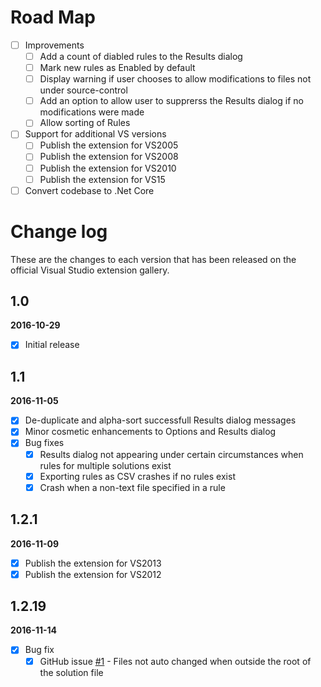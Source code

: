 # Road Map

<!--sign the extension - for auto updates ? activity log ?-->
<!--rules kick in when opening a file not just a sln-->
<!--rules kick in when creating a sln-->
<!--auto column widths-->
<!--commas in csv-->

- [ ] Improvements
   - [ ] Add a count of diabled rules to the Results dialog
   - [ ] Mark new rules as Enabled by default
   - [ ] Display warning if user chooses to allow modifications to files not under source-control
   - [ ] Add an option to allow user to supprerss the Results dialog if no modifications were made
   - [ ] Allow sorting of Rules

- [ ] Support for additional VS versions
   - [ ] Publish the extension for VS2005 
   - [ ] Publish the extension for VS2008 
   - [ ] Publish the extension for VS2010 
   - [ ] Publish the extension for VS15

- [ ] Convert codebase to .Net Core

# Change log

These are the changes to each version that has been released
on the official Visual Studio extension gallery.

## 1.0

**2016-10-29** <!--17:30 UK / 16:30 UTC-->

- [x] Initial release

## 1.1

**2016-11-05** <!--14:20 UK / 14:20 UTC-->

- [x] De-duplicate and alpha-sort successfull Results dialog messages
- [x] Minor cosmetic enhancements to Options and Results dialog
- [x] Bug fixes
  - [x] Results dialog not appearing under certain circumstances when rules for multiple solutions exist
  - [x] Exporting rules as CSV crashes if no rules exist
  - [x] Crash when a non-text file specified in a rule

## 1.2.1

**2016-11-09** <!--18:15 UK / 18:15 UTC-->

- [x] Publish the extension for VS2013
- [x] Publish the extension for VS2012

## 1.2.19

**2016-11-14** <!--08:00 UK / 08:00 UTC-->

- [x] Bug fix
  - [x] GitHub issue [#1](https://github.com/GregTrevellick/AutoFindReplace/issues/1) - Files not auto changed when outside the root of the solution file
